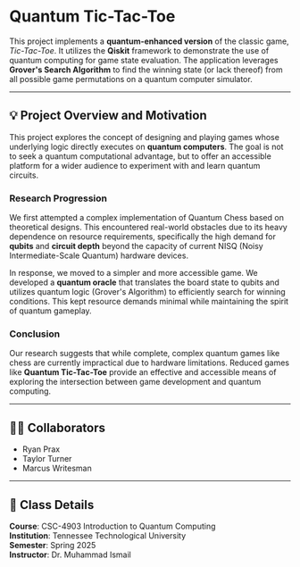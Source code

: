 # Quantum Tic-Tac-Toe

This project implements a **quantum-enhanced version** of the classic game, *Tic-Tac-Toe*. It utilizes the **Qiskit** framework to demonstrate the use of quantum computing for game state evaluation. The application leverages **Grover's Search Algorithm** to find the winning state (or lack thereof) from all possible game permutations on a quantum computer simulator.

---

## 💡 Project Overview and Motivation

This project explores the concept of designing and playing games whose underlying logic directly executes on **quantum computers**. The goal is not to seek a quantum computational advantage, but to offer an accessible platform for a wider audience to experiment with and learn quantum circuits.

### Research Progression

We first attempted a complex implementation of Quantum Chess based on theoretical designs. This encountered real-world obstacles due to its heavy dependence on resource requirements, specifically the high demand for **qubits** and **circuit depth** beyond the capacity of current NISQ (Noisy Intermediate-Scale Quantum) hardware devices.

In response, we moved to a simpler and more accessible game. We developed a **quantum oracle** that translates the board state to qubits and utilizes quantum logic (Grover's Algorithm) to efficiently search for winning conditions. This kept resource demands minimal while maintaining the spirit of quantum gameplay.

### Conclusion

Our research suggests that while complete, complex quantum games like chess are currently impractical due to hardware limitations. Reduced games like **Quantum Tic-Tac-Toe** provide an effective and accessible means of exploring the intersection between game development and quantum computing.

---

## 👨‍💻 Collaborators

- Ryan Prax
- Taylor Turner
- Marcus Writesman

---

## 🏫 Class Details

**Course**: CSC-4903 Introduction to Quantum Computing  
**Institution**: Tennessee Technological University  
**Semester**: Spring 2025  
**Instructor**: Dr. Muhammad Ismail  
